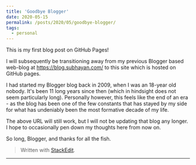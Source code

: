 ```yaml
---
title: 'Goodbye Blogger'
date: 2020-05-15
permalink: /posts/2020/05/goodbye-blogger/
tags:
  - personal
---
```


This is my first blog post on GitHub Pages!

I will subsequently be transitioning away from my previous Blogger based web-blog at <https://blog.subhayan.com/> to this site which is hosted on GitHub pages.

I had started my Blogger blog back in 2009, when I was an 18-year old nobody. It's been 11 long years since then (which in hindsight does not seem particularly long). Personally however, this feels like the end of an era - as the blog has been one of the few constants that has stayed by my side for what has undeniably been the most formative decade of my life.

The above URL will still work, but I will not be updating that blog any longer. I hope to occasionally pen down my thoughts here from now on.

So long, Blogger, and thanks for all the fish.

> Written with [StackEdit](https://stackedit.io/).

------
<!--stackedit_data:
eyJoaXN0b3J5IjpbLTQ0MjUzNTM2NCwxNzE1OTEyMTc0LDU2Mz
Q0ODgyOSwzMTg4MzE0ODFdfQ==
-->
